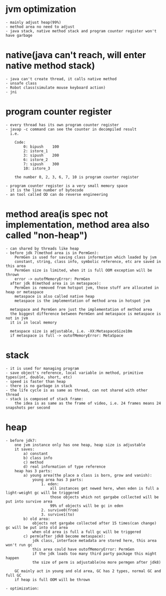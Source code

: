 # jvm optimization
    - mainly adjust heap(99%)
    - method area no need to adjust
    - java stack, native method stack and program counter register won't have garbage

# native(java can't reach, will enter native method stack)
    - java can't create thread, it calls native method
    - unsafe class
    - Robot class(simulate mouse keyboard action)
    - jni

# program counter register
    - every thread has its own program counter register
    - javap -c command can see the counter in decompiled result
      i.e.
        
        Code:
            0: bipush    100
            2: istore_1
            3: sipush    200
            6: istore_2  
            7: sipush    300
            10: istore_3
        
        the number 0, 2, 3, 6, 7, 10 is program counter register

    - program counter register is a very small memory space
      it is the line number of bytecode
    - an tool called OD can do reverse engineering

# method area(is spec not implementation, method area also called "non-heap")
    - can shared by threads like heap
    - before jdk 7(method area is in PermGen):
        PermGen is used for saving class information which loaded by jvm
        constant, string, class info, symbolic reference, etc are saved in this area
        PermGen size is limited, when it is full OOM exception will be thrown
        error -> outofMemoryError: PermGen
      after jdk 8(method area is in metaspace):
        PermGen is removed from hotspot jvm, those stuff are allocated in heap or metaspace
        metaspace is also called native heap
        metaspace is the implementation of method area in hotspot jvm
        
      metaspace and PermGen are just the implementation of method area
      the biggest difference between PermGen and metaspace is metaspace is not in jvm
      it is in local memory

      metaspace size is adjustable, i.e. -XX:MetaspaceSize10m
      if metaspace is full -> outofMemoryError: MetaSpace

# stack
    - it is used for managing program
    - save object's reference, local variable in method, primitive types(int, double, short, etc)
    - speed is faster than heap
    - there is no garbage in stack
    - the life cycle is as same as thread, can not shared with other thread
    - stack is composed of stack frame:
        the idea is as same as the frame of video, i.e. 24 frames means 24 snapshots per second

# heap 
    - before jdk7:
        one jvm instance only has one heap, heap size is adjustable
        it saves: 
            a) constant
            b) class info
            c) method
            d) real information of type reference
        heap has 3 parts:
            a) young area(the place a class is born, grow and vanish):
                young area has 3 parts:
                    1. eden: 
                        all instances get newed here, when eden is full a light-weight gc will be triggered
                        those objects which not gargabe collected will be put into survive area
                        99% of objects will be gc in eden
                    2. survive0(from)
                    3. survive1(to)
            b) old area:
                objects not gargabe collected after 15 times(can change) gc will be put into old area
                when old area is full a full gc will be triggered
            c) perm(after jdk8 become metaspace):
                jdk class, interface metadata are stored here, this area won't run gc
                this area could have outofMemoryError: PermGen
                if the jdk loads too many third party package this might happen
                the size of perm is adjustable(no more permgen after jdk8)

        GC mainly act in young and old area, GC has 2 types, normal GC and full GC
        if heap is full OOM will be thrown

    - optimization:
        











